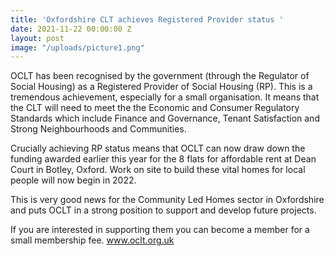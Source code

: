 ```yaml
---
title: 'Oxfordshire CLT achieves Registered Provider status '
date: 2021-11-22 00:00:00 Z
layout: post
image: "/uploads/picture1.png"
---
```


OCLT has been recognised by the government (through the Regulator of Social Housing) as a Registered Provider of Social Housing (RP). This is a tremendous achievement, especially for a small organisation. It means that the CLT will need to meet the the Economic and Consumer Regulatory Standards which include Finance and Governance, Tenant Satisfaction and Strong Neighbourhoods and Communities. 

Crucially achieving RP status means that OCLT can now draw down the funding awarded earlier this year for the 8 flats for affordable rent  at Dean Court in Botley, Oxford.  Work on site to build these vital homes for local people will now begin in 2022.  

This is very good news for the Community Led Homes sector in Oxfordshire and puts OCLT in a strong position to support and develop future projects. 

If you are interested in supporting them you can become a member for a small membership fee.    www.oclt.org.uk